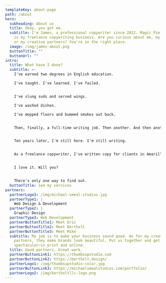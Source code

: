 ```yaml
---
templateKey: about-page
path: /about
hero:
  subheading: About us
  title: Okay, you got me.
  subtitle: I'm James, a professional copywriter since 2012. Magic Pie Copywriting
    is my freelance copywriting business. Are you curious about me, my clients,
    or my creative partners? You're in the right place.
  image: /img/james-about.png
  buttonTitle: ""
  buttonUrl: ""
intro:
  title: What have I done?
  subtitle: >-
    I've earned two degrees in English education. 

    I've taught. I've learned. I've failed.


    I've slung suds and served wings. 

    I've washed dishes. 

    I've mopped floors and bummed smokes out back.


    Then, finally, a full-time writing job. Then another. And then another.


    Ten years later, I'm still here. I'm still writing.


    As a freelance copywriter, I've written copy for clients in Amarillo, Buffalo, and Chicago. B2B. B2C. Websites. Videos. All sorts of stuff. 


    I love it. Will you?


    There's only one way to find out.
  buttonTitle: see my services
partners:
  partnerLogo3: /img/michael-smeal-studios.jpg
  partnerType1: |
    Web Design & Development
  partnerType2: |
    Graphic Design
  partnerType3: Web Development
  partnerButtonTitle1: Meet Eric
  partnerButtonTitle2: Meet Bertholt
  partnerButtonTitle3: Meet Mike
  subtitle: My job is to make your business sound good. As for my creative
    partners, they make brands look beautiful. Put us together and get something
    spectacular—in print and online.
  title: Good partners. Great work.
  partnerButtonLink1: https://thumbsupstudio.com
  partnerButtonLink2: https://bertholt.design/
  partnerLogo1: /img/thumbsupstudio-color.jpg
  partnerButtonLink3: https://michaelsmealstudios.com/portfolio/
  partnerLogo2: /img/bertholtllc-logo.png
---
```

